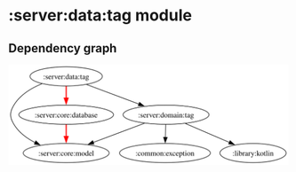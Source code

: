 # :server:data:tag module
## Dependency graph
![Dependency graph](../../../docs/images/graphs/dep_graph_server_data_tag.svg)
